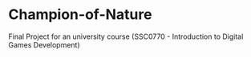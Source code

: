# Champion-of-Nature
Final Project for an university course (SSC0770 - Introduction to Digital Games Development)
